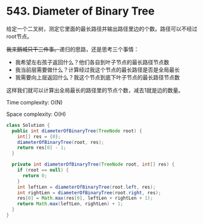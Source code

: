 # 543. Diameter of Binary Tree

给定一个二叉树，测定它里面的最长路径并输出路径里边的个数。路径可以不经过root节点。

~~我来鹅城只干三件事。~~递归的思路，还是思考三个事情：
+ 我希望左右孩子返回什么？他们各自到叶子节点的最长路径节点数
+ 我当前层需要做什么？计算经过我这个节点的最长路径是否是全局最长
+ 我需要向上层返回什么？我这个节点到底下叶子节点的最长路径节点数

这样我们就可以计算出全局最长的路径里的节点个数，减去1就是边的数量。

Time complexity: O(N)

Space complexity: O(H)

```java
class Solution {
  public int diameterOfBinaryTree(TreeNode root) {
    int[] res = {0};
    diameterOfBinaryTree(root, res);
    return res[0] - 1;
  }

  private int diameterOfBinaryTree(TreeNode root, int[] res) {
    if (root == null) {
      return 0;
    }
    int leftLen = diameterOfBinaryTree(root.left, res);
    int rightLen = diameterOfBinaryTree(root.right, res);
    res[0] = Math.max(res[0], leftLen + rightLen + 1);
    return Math.max(leftLen, rightLen) + 1;
  }
}
```